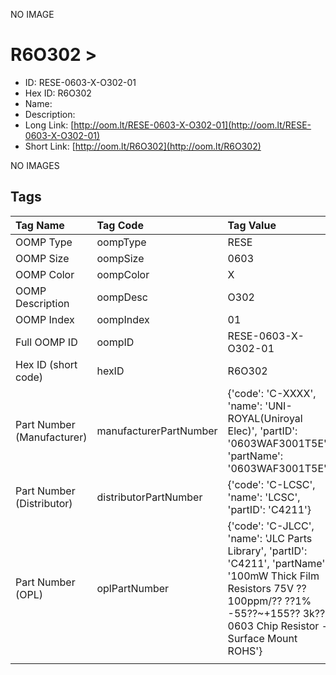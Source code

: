 


  
NO IMAGE  
# R6O302 > 

- ID: RESE-0603-X-O302-01
- Hex ID: R6O302
- Name: 
- Description: 
- Long Link: [http://oom.lt/RESE-0603-X-O302-01](http://oom.lt/RESE-0603-X-O302-01)
- Short Link: [http://oom.lt/R6O302](http://oom.lt/R6O302)
  
NO IMAGES  
## Tags
  

|Tag Name|Tag Code|Tag Value|
| :--- | :--- | :--- |
|OOMP Type|oompType|RESE|
|OOMP Size|oompSize|0603|
|OOMP Color|oompColor|X|
|OOMP Description|oompDesc|O302|
|OOMP Index|oompIndex|01|
|Full OOMP ID|oompID|RESE-0603-X-O302-01|
|Hex ID (short code)|hexID|R6O302|
|Part Number (Manufacturer)|manufacturerPartNumber|{'code': 'C-XXXX', 'name': 'UNI-ROYAL(Uniroyal Elec)', 'partID': '0603WAF3001T5E', 'partName': '0603WAF3001T5E'}|
|Part Number (Distributor)|distributorPartNumber|{'code': 'C-LCSC', 'name': 'LCSC', 'partID': 'C4211'}|
|Part Number (OPL)|oplPartNumber|{'code': 'C-JLCC', 'name': 'JLC Parts Library', 'partID': 'C4211', 'partName': '100mW Thick Film Resistors 75V ??100ppm/?? ??1% -55??~+155?? 3k?? 0603  Chip Resistor - Surface Mount ROHS'}|
||||
